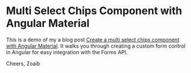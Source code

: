# Multi Select Chips Component with Angular Material

This is a demo of my a blog post [Create a multi select chips component with Angular Material](https://zoaibkhan.com/blog/create-a-multi-select-chips-component-with-angular-material/). It walks you through creating a custom form control in Angular for easy integration with the Forms API.

Cheers,
Zoaib
